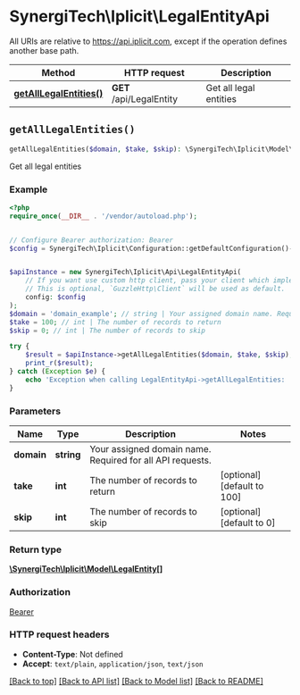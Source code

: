 # SynergiTech\Iplicit\LegalEntityApi

All URIs are relative to https://api.iplicit.com, except if the operation defines another base path.

| Method | HTTP request | Description |
| ------------- | ------------- | ------------- |
| [**getAllLegalEntities()**](LegalEntityApi.md#getAllLegalEntities) | **GET** /api/LegalEntity | Get all legal entities |


## `getAllLegalEntities()`

```php
getAllLegalEntities($domain, $take, $skip): \SynergiTech\Iplicit\Model\LegalEntity[]
```

Get all legal entities

### Example

```php
<?php
require_once(__DIR__ . '/vendor/autoload.php');


// Configure Bearer authorization: Bearer
$config = SynergiTech\Iplicit\Configuration::getDefaultConfiguration()->setAccessToken('YOUR_ACCESS_TOKEN');


$apiInstance = new SynergiTech\Iplicit\Api\LegalEntityApi(
    // If you want use custom http client, pass your client which implements `GuzzleHttp\ClientInterface`.
    // This is optional, `GuzzleHttp\Client` will be used as default.
    config: $config
);
$domain = 'domain_example'; // string | Your assigned domain name. Required for all API requests.
$take = 100; // int | The number of records to return
$skip = 0; // int | The number of records to skip

try {
    $result = $apiInstance->getAllLegalEntities($domain, $take, $skip);
    print_r($result);
} catch (Exception $e) {
    echo 'Exception when calling LegalEntityApi->getAllLegalEntities: ', $e->getMessage(), PHP_EOL;
}
```

### Parameters

| Name | Type | Description  | Notes |
| ------------- | ------------- | ------------- | ------------- |
| **domain** | **string**| Your assigned domain name. Required for all API requests. | |
| **take** | **int**| The number of records to return | [optional] [default to 100] |
| **skip** | **int**| The number of records to skip | [optional] [default to 0] |

### Return type

[**\SynergiTech\Iplicit\Model\LegalEntity[]**](../Model/LegalEntity.md)

### Authorization

[Bearer](../../README.md#Bearer)

### HTTP request headers

- **Content-Type**: Not defined
- **Accept**: `text/plain`, `application/json`, `text/json`

[[Back to top]](#) [[Back to API list]](../../README.md#endpoints)
[[Back to Model list]](../../README.md#models)
[[Back to README]](../../README.md)
